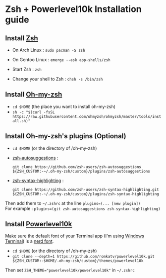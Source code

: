 # Zsh + Powerlevel10k Installation guide
## Install [Zsh](https://zsh.sourceforge.io/)   
- On Arch Linux : ```sudo pacman -S zsh```  

- On Gentoo Linux : ```emerge --ask app-shells/zsh```  

- Start Zsh : ```zsh```  

- Change your shell to Zsh : ```chsh -s /bin/zsh```  

## Install [Oh-my-zsh](https://ohmyz.sh/)  
- `cd $HOME` (the place you want to install oh-my-zsh)  
- `sh -c "$(curl -fsSL https://raw.githubusercontent.com/ohmyzsh/ohmyzsh/master/tools/install.sh)"`  

## Install Oh-my-zsh's plugins (Optional)
- `cd $HOME` (or the directory of /oh-my-zsh)
  
- [zsh-autosuggestions](https://github.com/zsh-users/zsh-autosuggestions) : 
  ```
  git clone https://github.com/zsh-users/zsh-autosuggestions ${ZSH_CUSTOM:-~/.oh-my-zsh/custom}/plugins/zsh-autosuggestions
  ```

- [zsh-syntax-highlighting](https://github.com/zsh-users/zsh-syntax-highlighting) :  
  ```
  git clone https://github.com/zsh-users/zsh-syntax-highlighting.git ${ZSH_CUSTOM:-~/.oh-my-zsh/custom}/plugins/zsh-syntax-highlighting
  ```
  
Then add them to `~/.zshrc` at the line `plugins=(... [new plugin])`  
For example : `plugins=(git zsh-autosuggestions zsh-syntax-highlighting)`  
  
## Install [Powerlevel10k](https://github.com/romkatv/powerlevel10k#readme)  
  Make sure the default font of your Terminal app (I'm using [Windows Terminal](https://www.microsoft.com/en-us/p/windows-terminal/9n0dx20hk701)) is a [nerd font](https://www.nerdfonts.com/font-downloads).  
  
- `cd $HOME` (or the directory of /oh-my-zsh)  
- `git clone --depth=1 https://github.com/romkatv/powerlevel10k.git ${ZSH_CUSTOM:-$HOME/.oh-my-zsh/custom}/themes/powerlevel10k`  
  
Then set ```ZSH_THEME="powerlevel10k/powerlevel10k"``` in ```~/.zshrc```  
  
